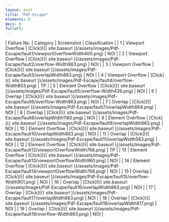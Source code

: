 ```yaml
---
layout: post
title: "Pdf-Escape"
elements: 0
decs: 0
fullurl: 
---
```

| Failure No. | Category | Screenshot | Classification |
| 1 | Viewport Overflow | [Click]({{ site.baseurl }}/assets/images/Pdf-Escape/fault1/viewportOverflowWidth400.png) | NOI |
| 2 | Viewport Overflow | [Click]({{ site.baseurl }}/assets/images/Pdf-Escape/fault2/overflow-Width863.png) | NOI |
| 3 | Viewport Overflow | [Click]({{ site.baseurl }}/assets/images/Pdf-Escape/fault3/overlapWidth863.png) | NOI |
| 4 | Viewport Overflow | [Click]({{ site.baseurl }}/assets/images/Pdf-Escape/fault4/overflow-Width803.png) | TP |
| 5 | Element Overflow | [Click]({{ site.baseurl }}/assets/images/Pdf-Escape/fault5/overflow-Width439.png) | NOI |
| 6 | Overlap | [Click]({{ site.baseurl }}/assets/images/Pdf-Escape/fault6/overflow-Width863.png) | NOI |
| 7 | Overlap | [Click]({{ site.baseurl }}/assets/images/Pdf-Escape/fault7/overlapWidth864.png) | NOI |
| 8 | Overlap | [Click]({{ site.baseurl }}/assets/images/Pdf-Escape/fault8/overlapWidth1180.png) | NOI |
| 9 | Element Overflow | [Click]({{ site.baseurl }}/assets/images/Pdf-Escape/fault9/overlapWidth863.png) | NOI |
| 10 | Element Overflow | [Click]({{ site.baseurl }}/assets/images/Pdf-Escape/fault10/overlapWidth863.png) | NOI |
| 11 | Overlap | [Click]({{ site.baseurl }}/assets/images/Pdf-Escape/fault11/overlapWidth583.png) | NOI |
| 12 | Element Overflow | [Click]({{ site.baseurl }}/assets/images/Pdf-Escape/fault12/viewportOverflowWidth768.png) | TP |
| 13 | Element Overflow | [Click]({{ site.baseurl }}/assets/images/Pdf-Escape/fault13/viewportOverflowWidth960.png) | NOI |
| 14 | Element Overflow | [Click]({{ site.baseurl }}/assets/images/Pdf-Escape/fault14/viewportOverflowWidth768.png) | NOI |
| 15 | Overlap | [Click]({{ site.baseurl }}/assets/images/Pdf-Escape/fault15/overflow-Width901.png) | NOI |
| 16 | Overlap | [Click]({{ site.baseurl }}/assets/images/Pdf-Escape/fault16/overlapWidth863.png) | NOI |
| 17 | Overlap | [Click]({{ site.baseurl }}/assets/images/Pdf-Escape/fault17/overlapWidth863.png) | NOI |
| 18 | Overlap | [Click]({{ site.baseurl }}/assets/images/Pdf-Escape/fault18/overlapWidth817.png) | NOI |
| 19 | Overlap | [Click]({{ site.baseurl }}/assets/images/Pdf-Escape/fault19/overflow-Width863.png) | NOI |

